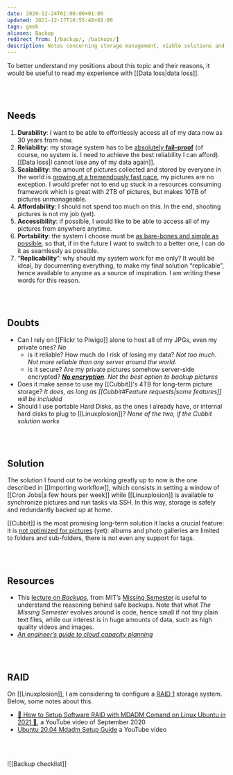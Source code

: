 ```yaml
---
date: 2020-12-24T01:00:00+01:00
updated: 2021-12-17T10:55:48+01:00
tags: geek
aliases: Backup
redirect_from: [/backup/, /backups/]
description: Notes concerning storage management, viable solutions and systems tsting
---
```

To better understand my positions about this topic and their reasons, it would be useful to read my experience with [[Data loss|data loss]].

<br>
<br>

## Needs

1. **Durability**: I want to be able to effortlessly access all of my data now as 30 years from now.
1. **Reliability**: my storage system has to be <u>absolutely <strong>fail-proof</strong></u> (of course, no system is. I need to achieve the best reliability I can afford). [[Data loss|I cannot lose any of my data again]].
1. **Scalability**: the amount of pictures collected and stored by everyone in the world is [growing at a tremendously fast pace](https://piwigo.com/blog/2020/12/04/flickr-google-photos-the-end-of-free-photo-hosting/ 'Flickr, Google Photos… The end of free photo hosting?'), my pictures are no exception. I would prefer not to end up stuck in a resources consuming framework which is great with 2TB of pictures, but makes 10TB of pictures unmanageable.
1. **Affordability**: I should not spend too much on this. In the end, shooting pictures is not my job (yet).
1. **Accessibility**: if possible, I would like to be able to access all of my pictures from anywhere anytime.
1. **Portability**: the system I choose must be <u>as bare-bones and simple as possible</u>, so that, if in the future I want to switch to a better one, I can do it as seamlessly as possible.
2. “**Replicability**”: why should my system work for me only? It would be ideal, by documenting everything, to make my final solution “replicable”, hence available to anyone as a source of inspiration. I am writing these words for this reason.

<br>
<br>

## Doubts

- Can I rely on [[Flickr to Piwigo]] alone to host all of my JPGs, even my private ones? *No*
	- is it reliable? How much do I risk of losing my data? *Not too much. Not more reliable than any server around the world*.
	- is it secure? Are my private pictures somehow server-side encrypted? *[**No encryption**](https://piwigo.org/forum/viewtopic.php?id=31166 'How much can I trust Piwigo with my private pictures?'). Not the best option to backup pictures*
- Does it make sense to use my [[Cubbit]]'s 4TB for long-term picture storage? *It does, as long as [[Cubbit#Feature requests|some features]] will be included*
- Should I use portable Hard Disks, as the ones I already have, or internal hard disks to plug to [[Linuxplosion]]? *None of the two, if the Cubbit solution works*

<br>
<br>

## Solution

The solution I found out to be working greatly up to now is the one described in [[Importing workflow]], which consists in setting a window of [[Cron Jobs|a few hours per week]] while [[Linuxplosion]] is available to synchronize pictures and run tasks via SSH. In this way, storage is safely and redundantly backed up at home.

[[Cubbit]] is the most promising long-term solution it lacks a crucial feature: it is <u>not optimized for pictures</u> (yet): albums and photo galleries are limited to folders and sub-folders, there is not even any support for tags.

<br>
<br>

## Resources

- This [lecture on *Backups*](https://missing.csail.mit.edu/2019/backups/ 'Backups - Missing Semester'), from MIT’s [Missing Semester](https://missing.csail.mit.edu/ 'The Missing Semester') is useful to understand the reasoning behind safe backups. Note that what *The Missing Semester* evolves around is code, hence small if not tiny plain text files, while our interest is in huge amounts of data, such as high quality videos and images.
- [<cite>An engineer’s guide to cloud capacity planning</cite>](https://increment.com/cloud/an-engineers-guide-to-cloud-capacity-planning/ 'An engineer’s guide to cloud capacity planning')

<br>
<br>

## RAID

On [[Linuxplosion]], I am considering to configure a [RAID 1](https://en.wikipedia.org/wiki/Standard_RAID_levels#RAID_1 '“RAID Levels” on Wikipedia') storage system. Below, some notes about this.

- [💽 How to Setup Software RAID with MDADM Comand on Linux Ubuntu in 2021 💾](https://youtu.be/O3Iq9hx8V7U '💽 How to Setup Software RAID with MDADM Comand on Linux Ubuntu in 2021 💾'), a YouTube video of September 2020
- [Ubuntu 20.04 Mdadm Setup Guide](https://youtu.be/F4YIxh1kkhI 'Ubuntu 20.04 Mdadm Setup Guide') a YouTube video

<br>
<br>

![[Backup checklist]]